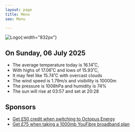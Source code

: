 ```yaml
---
layout: page
title: Menu
seo: Menu

---
```


![Logo](/images/logo.jpg){:width="832px"}

<!-- weather_marker starts -->
## On Sunday, 06 July 2025

- The average temperature today is 16.14˚C,
- With highs of 17.06˚C and lows of 15.93˚C,
- It may feel like 15.74˚C with overcast clouds
- The wind speed is 1.79m/s and visibility is 10000m
- The pressure is 1008hPa and humidity is 74%
- The sun will rise at 03:57 and set at 20:28

<!-- weather_marker ends -->

## Sponsors

- [Get £50 credit when switching to Octopus Energy](https://bit.ly/3oD1nnS)
- [Get £75 when taking a 1000mb YouFibre broadband plan](https://aklam.io/91zWhU?)
